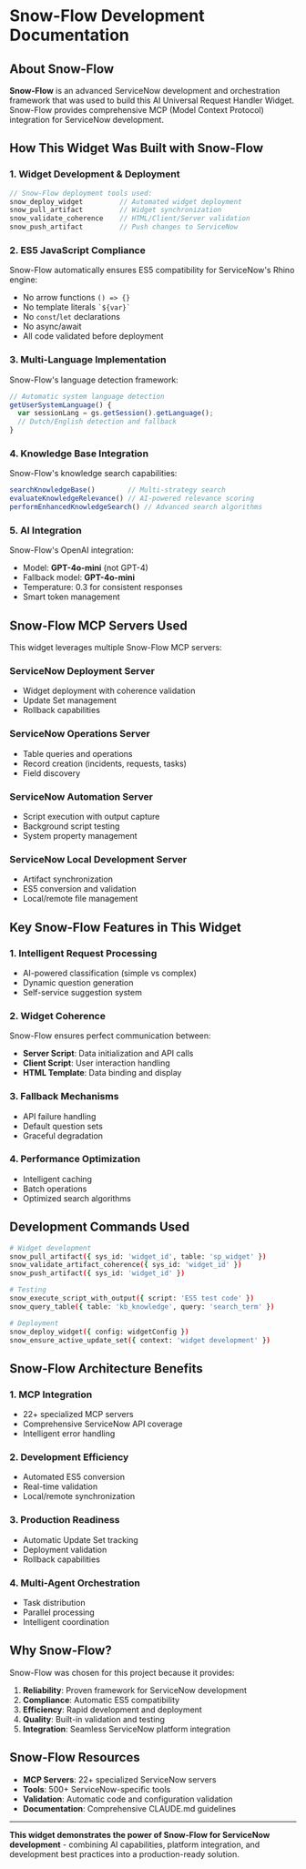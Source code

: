 # Snow-Flow Development Documentation

## About Snow-Flow

**Snow-Flow** is an advanced ServiceNow development and orchestration framework that was used to build this AI Universal Request Handler Widget. Snow-Flow provides comprehensive MCP (Model Context Protocol) integration for ServiceNow development.

## How This Widget Was Built with Snow-Flow

### 1. Widget Development & Deployment
```javascript
// Snow-Flow deployment tools used:
snow_deploy_widget         // Automated widget deployment
snow_pull_artifact         // Widget synchronization
snow_validate_coherence    // HTML/Client/Server validation
snow_push_artifact         // Push changes to ServiceNow
```

### 2. ES5 JavaScript Compliance
Snow-Flow automatically ensures ES5 compatibility for ServiceNow's Rhino engine:
- No arrow functions `() => {}`
- No template literals `` `${var}` ``
- No `const`/`let` declarations
- No async/await
- All code validated before deployment

### 3. Multi-Language Implementation
Snow-Flow's language detection framework:
```javascript
// Automatic system language detection
getUserSystemLanguage() {
  var sessionLang = gs.getSession().getLanguage();
  // Dutch/English detection and fallback
}
```

### 4. Knowledge Base Integration
Snow-Flow's knowledge search capabilities:
```javascript
searchKnowledgeBase()        // Multi-strategy search
evaluateKnowledgeRelevance() // AI-powered relevance scoring
performEnhancedKnowledgeSearch() // Advanced search algorithms
```

### 5. AI Integration
Snow-Flow's OpenAI integration:
- Model: **GPT-4o-mini** (not GPT-4)
- Fallback model: **GPT-4o-mini**
- Temperature: 0.3 for consistent responses
- Smart token management

## Snow-Flow MCP Servers Used

This widget leverages multiple Snow-Flow MCP servers:

### ServiceNow Deployment Server
- Widget deployment with coherence validation
- Update Set management
- Rollback capabilities

### ServiceNow Operations Server
- Table queries and operations
- Record creation (incidents, requests, tasks)
- Field discovery

### ServiceNow Automation Server
- Script execution with output capture
- Background script testing
- System property management

### ServiceNow Local Development Server
- Artifact synchronization
- ES5 conversion and validation
- Local/remote file management

## Key Snow-Flow Features in This Widget

### 1. Intelligent Request Processing
- AI-powered classification (simple vs complex)
- Dynamic question generation
- Self-service suggestion system

### 2. Widget Coherence
Snow-Flow ensures perfect communication between:
- **Server Script**: Data initialization and API calls
- **Client Script**: User interaction handling
- **HTML Template**: Data binding and display

### 3. Fallback Mechanisms
- API failure handling
- Default question sets
- Graceful degradation

### 4. Performance Optimization
- Intelligent caching
- Batch operations
- Optimized search algorithms

## Development Commands Used

```bash
# Widget development
snow_pull_artifact({ sys_id: 'widget_id', table: 'sp_widget' })
snow_validate_artifact_coherence({ sys_id: 'widget_id' })
snow_push_artifact({ sys_id: 'widget_id' })

# Testing
snow_execute_script_with_output({ script: 'ES5 test code' })
snow_query_table({ table: 'kb_knowledge', query: 'search_term' })

# Deployment
snow_deploy_widget({ config: widgetConfig })
snow_ensure_active_update_set({ context: 'widget development' })
```

## Snow-Flow Architecture Benefits

### 1. MCP Integration
- 22+ specialized MCP servers
- Comprehensive ServiceNow API coverage
- Intelligent error handling

### 2. Development Efficiency
- Automated ES5 conversion
- Real-time validation
- Local/remote synchronization

### 3. Production Readiness
- Automatic Update Set tracking
- Deployment validation
- Rollback capabilities

### 4. Multi-Agent Orchestration
- Task distribution
- Parallel processing
- Intelligent coordination

## Why Snow-Flow?

Snow-Flow was chosen for this project because it provides:

1. **Reliability**: Proven framework for ServiceNow development
2. **Compliance**: Automatic ES5 compatibility
3. **Efficiency**: Rapid development and deployment
4. **Quality**: Built-in validation and testing
5. **Integration**: Seamless ServiceNow platform integration

## Snow-Flow Resources

- **MCP Servers**: 22+ specialized ServiceNow servers
- **Tools**: 500+ ServiceNow-specific tools
- **Validation**: Automatic code and configuration validation
- **Documentation**: Comprehensive CLAUDE.md guidelines

---

**This widget demonstrates the power of Snow-Flow for ServiceNow development** - combining AI capabilities, platform integration, and development best practices into a production-ready solution.